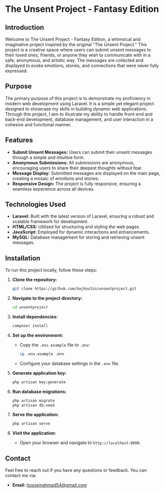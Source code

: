 # The Unsent Project - Fantasy Edition

## Introduction

Welcome to The Unsent Project - Fantasy Edition, a whimsical and imaginative project inspired by the original "The Unsent Project." This project is a creative space where users can submit unsent messages to their loved ones, friends, or anyone they wish to communicate with in a safe, anonymous, and artistic way. The messages are collected and displayed to evoke emotions, stories, and connections that were never fully expressed.

## Purpose

The primary purpose of this project is to demonstrate my proficiency in modern web development using Laravel. It is a simple yet elegant project designed to showcase my skills in building dynamic web applications. Through this project, I aim to illustrate my ability to handle front-end and back-end development, database management, and user interaction in a cohesive and functional manner.

## Features

- **Submit Unsent Messages:** Users can submit their unsent messages through a simple and intuitive form.
- **Anonymous Submissions:** All submissions are anonymous, encouraging users to share their deepest thoughts without fear.
- **Message Display:** Submitted messages are displayed on the main page, creating a mosaic of emotions and stories.
- **Responsive Design:** The project is fully responsive, ensuring a seamless experience across all devices.

## Technologies Used

- **Laravel:** Built with the latest version of Laravel, ensuring a robust and scalable framework for development.
- **HTML/CSS:** Utilized for structuring and styling the web pages.
- **JavaScript:** Employed for dynamic interactions and enhancements.
- **MySQL:** Database management for storing and retrieving unsent messages.

## Installation

To run this project locally, follow these steps:

1. **Clone the repository:**
    ```bash
    git clone https://github.com/hajhos3in/unsentproject.git
    ```

2. **Navigate to the project directory:**
    ```bash
    cd unsentproject
    ```

3. **Install dependencies:**
    ```bash
    composer install
    ```

4. **Set up the environment:**
    - Copy the `.env.example` file to `.env`:
      ```bash
      cp .env.example .env
      ```
    - Configure your database settings in the `.env` file.

5. **Generate application key:**
    ```bash
    php artisan key:generate
    ```

6. **Run database migrations:**
    ```bash
    php artisan migrate
    php artisan db:seed
    ```

7. **Serve the application:**
    ```bash
    php artisan serve
    ```

8. **Visit the application:**
    - Open your browser and navigate to `http://localhost:8000`.

## Contact

Feel free to reach out if you have any questions or feedback. You can contact me via:

- **Email:** hosseinahmad54@gmail.com
